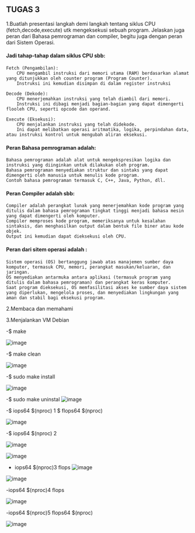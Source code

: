 ## TUGAS 3

1.Buatlah presentasi langkah demi langkah tentang siklus CPU (fetch,decode,execute) utk mengeksekusi sebuah program. Jelaskan juga peran dari Bahasa pemrograman dan compiler, begitu juga dengan peran dari Sistem Operasi.

#### Jadi tahap-tahap dalam siklus CPU sbb:

    Fetch (Pengambilan):
        CPU mengambil instruksi dari memori utama (RAM) berdasarkan alamat yang ditunjukkan oleh counter program (Program Counter).
        Instruksi ini kemudian disimpan di dalam register instruksi 
        
    Decode (Dekode):
        CPU menerjemahkan instruksi yang telah diambil dari memori.
        Instruksi ini dibagi menjadi bagian-bagian yang dapat dimengerti             flooleh CPU, seperti opcode dan operand.

    Execute (Eksekusi):
        CPU menjalankan instruksi yang telah didekode.
        Ini dapat melibatkan operasi aritmatika, logika, perpindahan data, atau instruksi kontrol untuk mengubah aliran eksekusi.

        
#### Peran Bahasa pemrograman adalah:
    Bahasa pemrograman adalah alat untuk mengekspresikan logika dan instruksi yang diinginkan untuk dilakukan oleh program.
    Bahasa pemrograman menyediakan struktur dan sintaks yang dapat dimengerti oleh manusia untuk menulis kode program.
    Contoh bahasa pemrograman termasuk C, C++, Java, Python, dll.

#### Peran Compiler adalah sbb:

    Compiler adalah perangkat lunak yang menerjemahkan kode program yang ditulis dalam bahasa pemrograman tingkat tinggi menjadi bahasa mesin yang dapat dimengerti oleh komputer.
    Compiler memproses kode program, memeriksanya untuk kesalahan sintaksis, dan menghasilkan output dalam bentuk file biner atau kode objek.
    Output ini kemudian dapat dieksekusi oleh CPU.
    
#### Peran dari sitem operasi adalah :

    Sistem operasi (OS) bertanggung jawab atas manajemen sumber daya komputer, termasuk CPU, memori, perangkat masukan/keluaran, dan jaringan.
    OS menyediakan antarmuka antara aplikasi (termasuk program yang ditulis dalam bahasa pemrograman) dan perangkat keras komputer.
    Saat program dieksekusi, OS memfasilitasi akses ke sumber daya sistem yang diperlukan, mengelola proses, dan menyediakan lingkungan yang aman dan stabil bagi eksekusi program.

2.Membaca dan memahami

3.Menjalankan VM Debian

-$ make

![image](https://github.com/azzasalsaars/SysOP24-3123521017/assets/160559457/8ab13ec7-3a8b-47e6-80b7-072dd9407881)


-$ make clean

![image](https://github.com/azzasalsaars/SysOP24-3123521017/assets/160559457/7b6f817d-4385-4a09-b65f-1ebbc109398b)


-$ sudo make install

![image](https://github.com/azzasalsaars/SysOP24-3123521017/assets/160559457/f6b892bc-2210-4052-9a2c-072ed75ec857)


-$ sudo make uninstal
![image](https://github.com/azzasalsaars/SysOP24-3123521017/assets/160559457/9e77d84a-8064-41b3-8045-cf5d6d752955)


-$ iops64 $(nproc) 1
$ flops64 $(nproc)

![image](https://github.com/azzasalsaars/SysOP24-3123521017/assets/160559457/4e435d63-aa98-438a-9183-a173d790f93a)



-$ iops64 $(nproc) 2

![image](https://github.com/azzasalsaars/SysOP24-3123521017/assets/160559457/ca12c855-ee08-4b57-ba49-ffff259a9d2a)


![image](https://github.com/azzasalsaars/SysOP24-3123521017/assets/160559457/f439cccc-ab93-44f1-9866-d9230e3bd5a4)

- iops64 $(nproc)3
  flops
  ![image](https://github.com/azzasalsaars/SysOP24-3123521017/assets/160559457/6e189ddc-23b4-4b66-89fc-c5cbc0a5214e)



![image](https://github.com/azzasalsaars/SysOP24-3123521017/assets/160559457/c74ea6c0-d22e-4974-a625-329960df0d70)


  
-iops64 $(nproc)4
flops

![image](https://github.com/azzasalsaars/SysOP24-3123521017/assets/160559457/a028543e-8ca8-444a-bc2c-9d195e746ef4)


-iops64 $(nproc)5
flops64 $(nproc)

   ![image](https://github.com/azzasalsaars/SysOP24-3123521017/assets/160559457/1530d68b-00d9-486b-8d23-24aabda22931)
 
